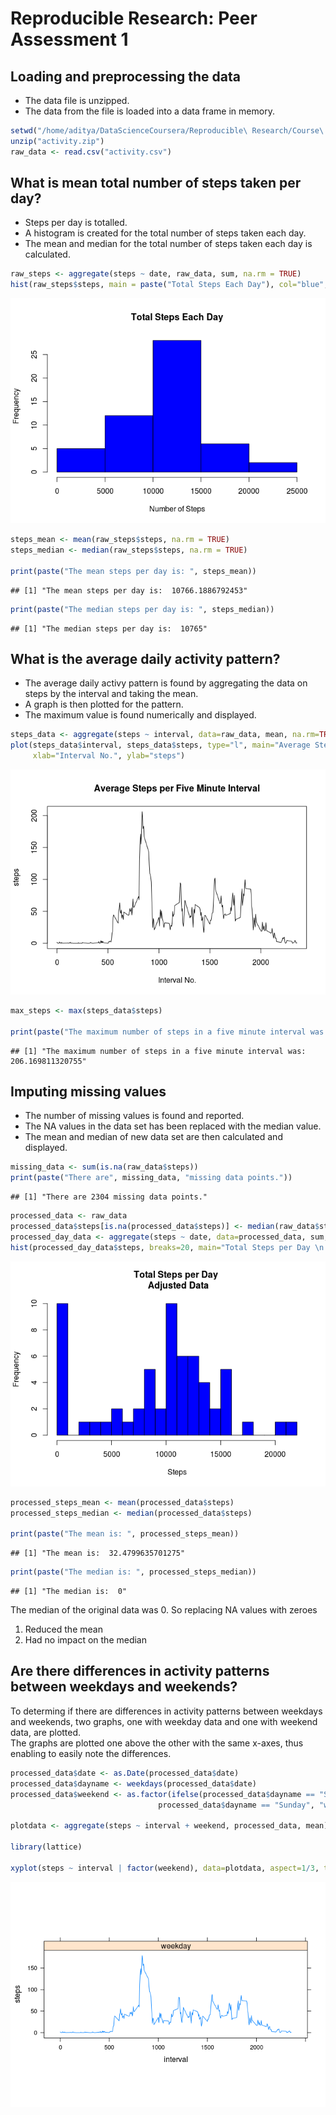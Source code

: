 # Reproducible Research: Peer Assessment 1


## Loading and preprocessing the data
* The data file is unzipped.
* The data from the file is loaded into a data frame in memory.


```r
setwd("/home/aditya/DataScienceCoursera/Reproducible\ Research/Course\ Project\ 1/RepData_PeerAssessment1")
unzip("activity.zip")
raw_data <- read.csv("activity.csv")
```

## What is mean total number of steps taken per day?
* Steps per day is totalled.
* A histogram is created for the total number of steps taken each day.
* The mean and median for the total number of steps taken each day is calculated.


```r
raw_steps <- aggregate(steps ~ date, raw_data, sum, na.rm = TRUE)
hist(raw_steps$steps, main = paste("Total Steps Each Day"), col="blue", xlab="Number of Steps")
```

![](PA1_template_files/figure-html/unnamed-chunk-2-1.png)

```r
steps_mean <- mean(raw_steps$steps, na.rm = TRUE)
steps_median <- median(raw_steps$steps, na.rm = TRUE)

print(paste("The mean steps per day is: ", steps_mean))
```

```
## [1] "The mean steps per day is:  10766.1886792453"
```

```r
print(paste("The median steps per day is: ", steps_median))
```

```
## [1] "The median steps per day is:  10765"
```

## What is the average daily activity pattern?
* The average daily activy pattern is found by aggregating the data on steps by the interval and taking the mean.
* A graph is then plotted for the pattern.
* The maximum value is found numerically and displayed.


```r
steps_data <- aggregate(steps ~ interval, data=raw_data, mean, na.rm=TRUE)
plot(steps_data$interval, steps_data$steps, type="l", main="Average Steps per Five Minute Interval",
     xlab="Interval No.", ylab="steps")
```

![](PA1_template_files/figure-html/unnamed-chunk-3-1.png)

```r
max_steps <- max(steps_data$steps)

print(paste("The maximum number of steps in a five minute interval was: ", max_steps))
```

```
## [1] "The maximum number of steps in a five minute interval was:  206.169811320755"
```

## Imputing missing values
* The number of missing values is found and reported.
* The NA values in the data set has been replaced with the median value.
* The mean and median of new data set are then calculated and displayed.


```r
missing_data <- sum(is.na(raw_data$steps))
print(paste("There are", missing_data, "missing data points."))
```

```
## [1] "There are 2304 missing data points."
```

```r
processed_data <- raw_data
processed_data$steps[is.na(processed_data$steps)] <- median(raw_data$steps, na.rm = TRUE)
processed_day_data <- aggregate(steps ~ date, data=processed_data, sum, na.rm=TRUE)
hist(processed_day_data$steps, breaks=20, main="Total Steps per Day \n Adjusted Data", col="blue", xlab="Steps", ylab="Frequency")
```

![](PA1_template_files/figure-html/unnamed-chunk-4-1.png)

```r
processed_steps_mean <- mean(processed_data$steps)
processed_steps_median <- median(processed_data$steps)

print(paste("The mean is: ", processed_steps_mean))
```

```
## [1] "The mean is:  32.4799635701275"
```

```r
print(paste("The median is: ", processed_steps_median))
```

```
## [1] "The median is:  0"
```
The median of the original data was 0. So replacing NA values with zeroes<br />
1. Reduced the mean <br />
2. Had no impact on the median

## Are there differences in activity patterns between weekdays and weekends?

To determing if there are differences in activity patterns between weekdays and weekends, two graphs, one with weekday data and one with weekend data, are plotted.<br />
The graphs are plotted one above the other with the same x-axes, thus enabling to easily note the differences.


```r
processed_data$date <- as.Date(processed_data$date)
processed_data$dayname <- weekdays(processed_data$date)
processed_data$weekend <- as.factor(ifelse(processed_data$dayname == "Saturday" |
                                 processed_data$dayname == "Sunday", "weekend", "weekday"))

plotdata <- aggregate(steps ~ interval + weekend, processed_data, mean)

library(lattice)

xyplot(steps ~ interval | factor(weekend), data=plotdata, aspect=1/3, type="l")
```

![](PA1_template_files/figure-html/unnamed-chunk-5-1.png)

